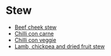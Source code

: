 # Stew

- [Beef cheek stew](../recipes/beef-cheek-stew.md)
- [Chilli con carne](../recipes/chilli-con-carne.md)
- [Chilli con veggie](../recipes/chilli-con-veggie.md)
- [Lamb, chickpea and dried fruit stew](../recipes/lamb,-chickpea-and-dried-fruit-stew.md)
